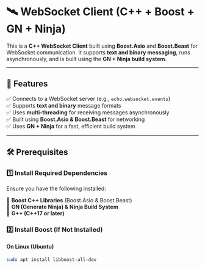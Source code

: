 # 🛰️ WebSocket Client (C++ + Boost + GN + Ninja)

This is a **C++ WebSocket Client** built using **Boost.Asio** and **Boost.Beast** for WebSocket communication. It supports **text and binary messaging**, runs asynchronously, and is built using the **GN + Ninja build system**.

---

## 🚀 **Features**
✅ Connects to a WebSocket server (e.g., `echo.websocket.events`)  
✅ Supports **text and binary** message formats  
✅ Uses **multi-threading** for receiving messages asynchronously  
✅ Built using **Boost.Asio & Boost.Beast** for networking  
✅ Uses **GN + Ninja** for a fast, efficient build system  

---

## 🛠️ **Prerequisites**
### **1️⃣ Install Required Dependencies**
Ensure you have the following installed:

🔹 **Boost C++ Libraries** (Boost.Asio & Boost.Beast)  
🔹 **GN (Generate Ninja) & Ninja Build System**  
🔹 **G++ (C++17 or later)**  

### **2️⃣ Install Boost (If Not Installed)**
#### **On Linux (Ubuntu)**
```sh
sudo apt install libboost-all-dev
